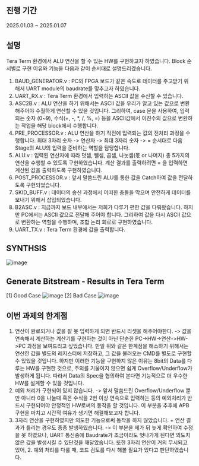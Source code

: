 ## 진행 기간
2025.01.03 ~ 2025.01.07

## 설명
Tera Term 환경에서 ALU 연산을 할 수 있는 HW를 구현하고자 하였습니다.
Block 순서별로 구현 이유와 기능을 다음과 같이 순서대로 설명드리겠습니다.

1. BAUD_GENERATOR.v : PC와 FPGA 보드가 같은 속도로 데이터를 주고받기 위해서 UART module의 baudrate를 맞추고자 하였습니다.
2. UART_RX.v : Tera Term 환경에서 입력하는 ASCII 값을 수신할 수 있습니다.
3. ASC2B.v : ALU 연산을 하기 위해서는 ASCII 값을 우리가 알고 있는 값으로 변환해주어야 수월하게 연산할 수 있을 것입니다. 그리하여, case 문을 사용하여, 입력되는 숫자 (0~9), 수식(+, -, *, /, %, =) 등을 ASCII값에서 이진수의 값으로 변환하는 작업을 해당 block에서 수행합니다.
4. PRE_PROCESSOR.v : ALU 연산을 하기 직전에 입력되는 값의 전처리 과정을 수행합니다. 최대 3자리 숫자 -> 연산자 -> 최대 3자리 숫자 -> = 순서대로 다음 Stage의 ALU의 입력을 준비하는 역할을 담당합니다.
5. ALU.v : 입력된 연산자에 따라 덧셈, 뺄셈, 곱셈, 나눗셈(몫 or 나머지) 총 5가지의 연산을 수행할 수 있도록 구현하였습니다. 계산 결과를 출력하려면 = 을 입력하면 계산된 값을 출력하도록 구현하였습니다.
6. POST_PROCESSOR.v : 앞서 말씀드린 ALU를 통한 값을 Catch하여 값을 전달하도록 구현되었습니다.
7. SKID_BUFF.v : 데이터의 송신 과정에서 어떠한 충돌을 막으며 안전하게 데이터를 보내기 위해서 삽입되었습니다.
8. B2ASC.v : 지금까지 보드 내부에서는 저희가 다루기 편한 값을 다뤄왔습니다. 하지만 PC에서는 ASCII 값으로 전달해 주어야 합니다. 그리하여 값을 다시 ASCII 값으로 변환하는 역할을 수행하며, 조합 논리 회로로 구현하였습니다.
9. UART_TX.v : Tera Term 환경에 값을 출력합니다.

## SYNTHSIS
![image](https://github.com/user-attachments/assets/97b6b2d1-bd3f-41ee-a390-10a4af73ef15)

## Generate Bitstream - Results in Tera Term
[1] Good Case
![image](https://github.com/user-attachments/assets/22482b12-0c63-4a02-818a-b51576b7206c)
[2] Bad Case
![image](https://github.com/user-attachments/assets/b2e338a2-36e8-4f26-b34e-2aa540e33949)

## 이번 과제의 한계점
1. 연산이 완료되거나 값을 잘 못 입력하게 되면 반드시 리셋을 해주어야한다.
  -> 값을 연속해서 계산하는 계산기를 구현하는 것이 아닌 단순한 PC->HW->연산->HW->PC 과정을 보여드리고 싶었습니다. 만일 위와 같은 한계점을 해소하기 위해서는 연산한 값을 별도의 레지스터에 저장하고, 그 값을 불러오는 CMD를 별도로 구현할 수 있었을 것입니다. 하지만 이러한 기능을 구현하지 않은 이유는 8bit의 Data를 다루는 HW를 구현한 것으로, 주의를 기울이지 않으면 쉽게 Overflow/Underflow가 발생하게 됩니다. 따라서 Data의 Spec을 협의하여 본다면 기능적으로 더 우수한 HW를 설계할 수 있을 것입니다.
2. 예외 처리가 구현되어 있지 않습니다.
   -> 앞서 말씀드린 Overflow/Underflow 뿐만 아니라 0을 나눌때 혹은 수식을 2번 이상 연속으로 입력하는 등의 예외처리가 반드시 구현되어야 안정적인 HW로써의 동작을 할 것입니다. 이 부분을 추후에 APB 구현을 마치고 시간적 여유가 생기면 해결해보고자 합니다.
3. 3자리 연산을 구현하였지만 의도한 기능으로써 동작을 하지 않았습니다. + 연산 결과가 틀리는 경우도 종종 발생하였습니다.
   -> 이 부분을 제가 뒤 늦게 확인하여 수정을 못 하였으나, UART 통신중에 Baudrate가 조금이라도 엇나가게 된다면 의도치 않은 값을 발생시킬 수 있단것을 깨달았습니다. 또한 3자리 연산이 거의 무시되고 있어, 2. 예외 처리를 다룰 때, 코드 검토를 다시 해볼 필요가 있다고 판단하였습니다.
